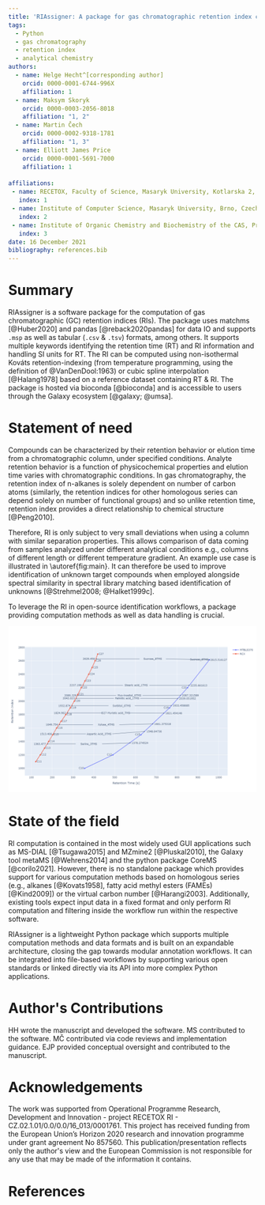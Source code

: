```yaml
---
title: 'RIAssigner: A package for gas chromatographic retention index calculation'
tags:
  - Python
  - gas chromatography
  - retention index
  - analytical chemistry
authors:
  - name: Helge Hecht^[corresponding author]
    orcid: 0000-0001-6744-996X
    affiliation: 1
  - name: Maksym Skoryk
    orcid: 0000-0003-2056-8018
    affiliation: "1, 2"
  - name: Martin Čech
    orcid: 0000-0002-9318-1781
    affiliation: "1, 3"
  - name: Elliott James Price
    orcid: 0000-0001-5691-7000
    affiliation: 1

affiliations:
 - name: RECETOX, Faculty of Science, Masaryk University, Kotlarska 2, Brno 60200, Czech Republic
   index: 1
 - name: Institute of Computer Science, Masaryk University, Brno, Czech Republic
   index: 2
 - name: Institute of Organic Chemistry and Biochemistry of the CAS, Prague, Czech Republic
   index: 3
date: 16 December 2021
bibliography: references.bib
---
```


# Summary

RIAssigner is a software package for the computation of gas chromatographic (GC) retention indices (RIs).
The package uses matchms [@Huber2020] and pandas [@reback2020pandas] for data IO and supports `.msp` as well as tabular (`.csv` & `.tsv`) formats, among others.
It supports multiple keywords identifying the retention time (RT) and RI information and handling SI units for RT.
The RI can be computed using non-isothermal Kováts retention-indexing (from temperature programming, using the definition of @VanDenDool:1963) or cubic spline interpolation [@Halang1978] based on a reference dataset containing RT & RI.
The package is hosted via bioconda [@bioconda] and is accessible to users through the Galaxy ecosystem [@galaxy; @umsa].

# Statement of need
Compounds can be characterized by their retention behavior or elution time from a chromatographic column, under specified conditions.
Analyte retention behavior is a function of physicochemical properties and elution time varies with chromatographic conditions.
In gas chromatography, the retention index of n-alkanes is solely dependent on number of carbon atoms (similarly, the retention indices for other homologous series can depend solely on number of functional groups) and so unlike retention time, retention index provides a direct relationship to chemical structure [@Peng2010].

Therefore, RI is only subject to very small deviations when using a column with similar separation properties.
This allows comparison of data coming from samples analyzed under different analytical conditions e.g., columns of different length or different temperature gradient.
An example use case is illustrated in \autoref{fig:main}.
It can therefore be used to improve identification of unknown target compounds when employed alongside spectral similarity in spectral library matching based identification of unknowns [@Strehmel2008; @Halket1999c].

To leverage the RI in open-source identification workflows, a package providing computation methods as well as data handling is crucial.

![Example mapping of RI between two experiments with differing chromatographic setup. The markers denote the positions of reference compounds while the arrows indicate the RT and RI values of chemical compounds measured as standards via @rcx_metabolomics and identified in the study conducted in [@Weidt2016].\label{fig:main}](images/method_comparison_v2.png)
# State of the field
RI computation is contained in the most widely used GUI applications such as MS-DIAL [@Tsugawa2015] and MZmine2 [@Pluskal2010], the Galaxy tool metaMS [@Wehrens2014] and the python package CoreMS [@corilo2021].
However, there is no standalone package which provides support for various computation methods based on homologous series (e.g., alkanes [@Kovats1958], fatty acid methyl esters (FAMEs) [@Kind2009]) or the virtual carbon number [@Harangi2003].
Additionally, existing tools expect input data in a fixed format and only perform RI computation and filtering inside the workflow run within the respective software.

RIAssigner is a lightweight Python package which supports multiple computation methods and data formats and is built on an expandable architecture, closing the gap towards modular annotation workflows.
It can be integrated into file-based workflows by supporting various open standards or linked directly via its API into more complex Python applications.

# Author's Contributions
HH wrote the manuscript and developed the software.
MS contributed to the software.
MČ contributed via code reviews and implementation guidance.
EJP provided conceptual oversight and contributed to the manuscript.

# Acknowledgements
The work was supported from Operational Programme Research, Development and Innovation - project RECETOX RI - CZ.02.1.01/0.0/0.0/16_013/0001761.
This project has received funding from the European Union’s Horizon 2020 research and innovation programme under grant agreement No 857560.
This publication/presentation reflects only the author's view and the European Commission is not responsible for any use that may be made of the information it contains.

# References
